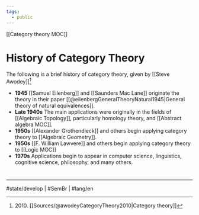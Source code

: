 ```yaml
---
tags:
  - public
---
```

[[Category theory MOC]]
# History of Category Theory
The following is a brief history of category theory, given by [[Steve Awodey]][^2010]

- **1945** 
  [[Samuel Eilenberg]] and [[Saunders Mac Lane]] originate the theory in their paper [[@eilenbergGeneralTheoryNatural1945|General theory of natural equivalences]].
- **Late 1940s** 
  The main applications were originally in the fields of [[Algebraic Topology]],
  particularly homology theory, and [[Abstract algebra MOC]].
- **1950s** 
  [[Alexander Grothendieck]] and others begin applying category theory to [[Algebraic Geometry]].
- **1950s**
  [[F. William Lawvere]] and others begin applying category theory to [[Logic MOC]]
- **1970s**
  Applications begin to appear in computer science, linguistics, cognitive science, philosophy,
  and many others.

[^2010]: 2010\. [[Sources/@awodeyCategoryTheory2010|Category theory]]


#
---
#state/develop | #SemBr | #lang/en
